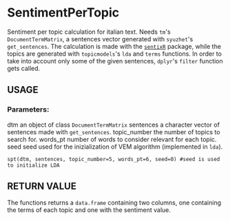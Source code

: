 # SentimentPerTopic
Sentiment per topic calculation for italian text. Needs `tm`'s `DocumentTermMatrix`, a sentences vector generated with `syuzhet`'s `get_sentences`. The calculation is made with the [`sentixR`](https://github.com/valeriobasile/sentixR) package, while the topics are generated with `topicmodels`'s `lda` and `terms` functions. In order to take into account only some of the given sentences, `dplyr`'s `filter` function gets called.

## USAGE
### Parameters:
dtm           an object of class `DocumentTermMatrix`
sentences     a character vector of sentences made with `get_sentences`.
topic_number  the number of topics to search for.
words_pt      number of words to consider relevant for each topic.
seed          seed used for the inizialization of VEM algorithm (implemented in `lda`).
```
spt(dtm, sentences, topic_number=5, words_pt=6, seed=0) #seed is used to initialize LDA 
```
## RETURN VALUE
The functions returns a `data.frame` containing two columns, one containing the terms of each topic and one with the sentiment value.
